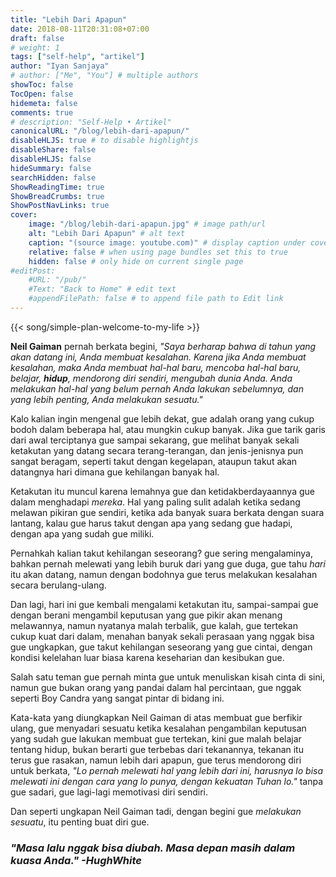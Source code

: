 ```yaml
---
title: "Lebih Dari Apapun"
date: 2018-08-11T20:31:08+07:00
draft: false
# weight: 1
tags: ["self-help", "artikel"]
author: "Iyan Sanjaya"
# author: ["Me", "You"] # multiple authors
showToc: false
TocOpen: false
hidemeta: false
comments: true
# description: "Self-Help • Artikel"
canonicalURL: "/blog/lebih-dari-apapun/"
disableHLJS: true # to disable highlightjs
disableShare: false
disableHLJS: false
hideSummary: false
searchHidden: false
ShowReadingTime: true
ShowBreadCrumbs: true
ShowPostNavLinks: true
cover:
    image: "/blog/lebih-dari-apapun.jpg" # image path/url
    alt: "Lebih Dari Apapun" # alt text
    caption: "(source image: youtube.com)" # display caption under cover
    relative: false # when using page bundles set this to true
    hidden: false # only hide on current single page
#editPost:
    #URL: "/pub/"
    #Text: "Back to Home" # edit text
    #appendFilePath: false # to append file path to Edit link
---
```

{{< song/simple-plan-welcome-to-my-life >}}

**Neil Gaiman** pernah berkata begini, _"Saya berharap bahwa di tahun yang akan datang ini, Anda membuat kesalahan. Karena jika Anda membuat kesalahan, maka Anda membuat hal-hal baru, mencoba hal-hal baru, belajar, **hidup**, mendorong diri sendiri, mengubah dunia Anda. Anda melakukan hal-hal yang belum pernah Anda lakukan sebelumnya, dan yang lebih penting, Anda melakukan sesuatu."_

Kalo kalian ingin mengenal gue lebih dekat, gue adalah orang yang cukup bodoh dalam beberapa hal, atau mungkin cukup banyak. Jika gue tarik garis dari awal terciptanya gue sampai sekarang, gue melihat banyak sekali ketakutan yang datang secara terang-terangan, dan jenis-jenisnya pun sangat beragam, seperti takut dengan kegelapan, ataupun takut akan datangnya hari dimana gue kehilangan banyak hal.

Ketakutan itu muncul karena lemahnya gue dan ketidakberdayaannya gue dalam menghadapi *mereka*. Hal yang paling sulit adalah ketika sedang melawan pikiran gue sendiri, ketika ada banyak suara berkata dengan suara lantang, kalau gue harus takut dengan apa yang sedang gue hadapi, dengan apa yang sudah gue miliki.

Pernahkah kalian takut kehilangan seseorang? gue sering mengalaminya, bahkan pernah melewati yang lebih buruk dari yang gue duga, gue tahu *hari* itu akan datang, namun dengan bodohnya gue terus melakukan kesalahan secara berulang-ulang.

Dan lagi, hari ini gue kembali mengalami ketakutan itu, sampai-sampai gue dengan berani mengambil keputusan yang gue pikir akan menang melawannya, namun nyatanya malah terbalik, gue kalah, gue tertekan cukup kuat dari dalam, menahan banyak sekali perasaan yang nggak bisa gue ungkapkan, gue takut kehilangan seseorang yang gue cintai, dengan kondisi kelelahan luar biasa karena keseharian dan kesibukan gue.

Salah satu teman gue pernah minta gue untuk menuliskan kisah cinta di sini, namun gue bukan orang yang pandai dalam hal percintaan, gue nggak seperti Boy Candra yang sangat pintar di bidang ini.

Kata-kata yang diungkapkan Neil Gaiman di atas membuat gue berfikir ulang, gue menyadari sesuatu ketika kesalahan pengambilan keputusan yang sudah gue lakukan membuat gue tertekan, kini gue malah belajar tentang hidup, bukan berarti gue terbebas dari tekanannya, tekanan itu terus gue rasakan, namun lebih dari apapun, gue terus mendorong diri untuk berkata, *"Lo pernah melewati hal yang lebih dari ini, harusnya lo bisa melewati ini dengan cara yang lo punya, dengan kekuatan Tuhan lo."* tanpa gue sadari, gue lagi-lagi memotivasi diri sendiri.

Dan seperti ungkapan Neil Gaiman tadi, dengan begini gue *melakukan sesuatu*, itu penting buat diri gue.

### *"Masa lalu nggak bisa diubah. Masa depan masih dalam kuasa Anda." -HughWhite*